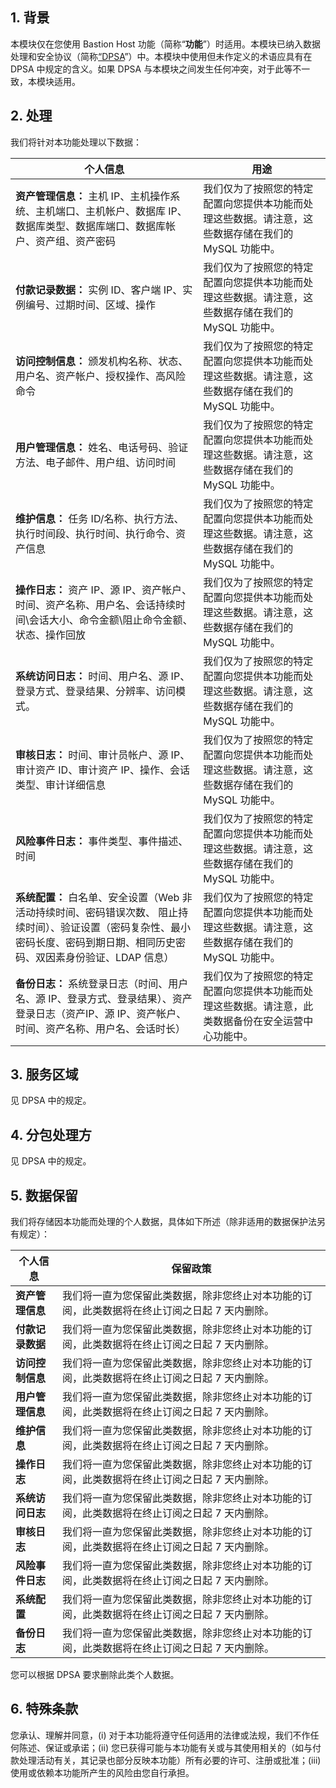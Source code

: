## 1\. **背景**

本模块仅在您使用 Bastion Host 功能（简称“**功能**”）时适用。本模块已纳入数据处理和安全协议（简称[“DPSA](https://intl.cloud.tencent.com/document/product/301/17347 )”）中。本模块中使用但未作定义的术语应具有在 DPSA 中规定的含义。如果 DPSA 与本模块之间发生任何冲突，对于此等不一致，本模块适用。

## 2\. **处理**

我们将针对本功能处理以下数据：

| **个人信息**                                     | **用途**                                                      |
| ------------------------------------------------------------ | ------------------------------------------------------------ |
| **资产管理信息：** 主机 IP、主机操作系统、主机端口、主机帐户、数据库 IP、数据库类型、数据库端口、数据库帐户、资产组、资产密码 | 我们仅为了按照您的特定配置向您提供本功能而处理这些数据。请注意，这些数据存储在我们的 MySQL 功能中。 |
| **付款记录数据：** 实例 ID、客户端 IP、实例编号、过期时间、区域、操作 | 我们仅为了按照您的特定配置向您提供本功能而处理这些数据。请注意，这些数据存储在我们的 MySQL 功能中。 |
| **访问控制信息：** 颁发机构名称、状态、用户名、资产帐户、授权操作、高风险命令 | 我们仅为了按照您的特定配置向您提供本功能而处理这些数据。请注意，这些数据存储在我们的 MySQL 功能中。 |
| **用户管理信息：** 姓名、电话号码、验证方法、电子邮件、用户组、访问时间 | 我们仅为了按照您的特定配置向您提供本功能而处理这些数据。请注意，这些数据存储在我们的 MySQL 功能中。 |
| **维护信息：** 任务 ID/名称、执行方法、执行时间段、执行时间、执行命令、资产信息 | 我们仅为了按照您的特定配置向您提供本功能而处理这些数据。请注意，这些数据存储在我们的 MySQL 功能中。 |
| **操作日志：** 资产 IP、源 IP、资产帐户、时间、资产名称、用户名、会话持续时间\会话大小、命令金额\阻止命令金额、状态、操作回放 | 我们仅为了按照您的特定配置向您提供本功能而处理这些数据。请注意，这些数据存储在我们的 MySQL 功能中。 |
| **系统访问日志：** 时间、用户名、源 IP、登录方式、登录结果、分辨率、访问模式。 | 我们仅为了按照您的特定配置向您提供本功能而处理这些数据。请注意，这些数据存储在我们的 MySQL 功能中。 |
| **审核日志：** 时间、审计员帐户、源 IP、审计资产 ID、审计资产 IP、操作、会话类型、审计详细信息 | 我们仅为了按照您的特定配置向您提供本功能而处理这些数据。请注意，这些数据存储在我们的 MySQL 功能中。 |
| **风险事件日志：** 事件类型、事件描述、时间    | 我们仅为了按照您的特定配置向您提供本功能而处理这些数据。请注意，这些数据存储在我们的 MySQL 功能中。 |
| **系统配置：** 白名单、安全设置（Web 非活动持续时间、密码错误次数、  阻止持续时间）、验证设置（密码复杂性、最小密码长度、密码到期日期、相同历史密码、双因素身份验证、LDAP 信息） | 我们仅为了按照您的特定配置向您提供本功能而处理这些数据。请注意，这些数据存储在我们的 MySQL 功能中。 |
| **备份日志：** 系统登录日志（时间、用户名、源 IP、登录方式、登录结果）、资产登录日志（资产IP、源 IP、资产帐户、时间、资产名称、用户名、会话时长） | 我们仅为了按照您的特定配置向您提供本功能而处理这些数据。请注意，此类数据备份在安全运营中心功能中。 |

## 3\. **服务区域**

见 DPSA 中的规定。

## 4\. **分包处理方**

见 DPSA 中的规定。

## 5\. **数据保留**

我们将存储因本功能而处理的个人数据，具体如下所述（除非适用的数据保护法另有规定）：

| **个人信息**         | **保留政策**                                         |
| -------------------------------- | ------------------------------------------------------------ |
| **资产管理信息** | 我们将一直为您保留此类数据，除非您终止对本功能的订阅，此类数据将在终止订阅之日起 7 天内删除。 |
| **付款记录数据**         | 我们将一直为您保留此类数据，除非您终止对本功能的订阅，此类数据将在终止订阅之日起 7 天内删除。 |
| **访问控制信息**   | 我们将一直为您保留此类数据，除非您终止对本功能的订阅，此类数据将在终止订阅之日起 7 天内删除。 |
| **用户管理信息**  | 我们将一直为您保留此类数据，除非您终止对本功能的订阅，此类数据将在终止订阅之日起 7 天内删除。 |
| **维护信息**      | 我们将一直为您保留此类数据，除非您终止对本功能的订阅，此类数据将在终止订阅之日起 7 天内删除。 |
| **操作日志**                | 我们将一直为您保留此类数据，除非您终止对本功能的订阅，此类数据将在终止订阅之日起 7 天内删除。 |
| **系统访问日志**            | 我们将一直为您保留此类数据，除非您终止对本功能的订阅，此类数据将在终止订阅之日起 7 天内删除。 |
| **审核日志**                    | 我们将一直为您保留此类数据，除非您终止对本功能的订阅，此类数据将在终止订阅之日起 7 天内删除。 |
| **风险事件日志**               | 我们将一直为您保留此类数据，除非您终止对本功能的订阅，此类数据将在终止订阅之日起 7 天内删除。 |
| **系统配置**         | 我们将一直为您保留此类数据，除非您终止对本功能的订阅，此类数据将在终止订阅之日起 7 天内删除。 |
| **备份日志**                   | 我们将一直为您保留此类数据，除非您终止对本功能的订阅，此类数据将在终止订阅之日起 7 天内删除。 |

您可以根据 DPSA 要求删除此类个人数据。

## 6\. **特殊条款**

您承认、理解并同意，(i) 对于本功能将遵守任何适用的法律或法规，我们不作任何陈述、保证或承诺；(ii) 您已获得可能与本功能有关或与其使用相关的（如与付款处理活动有关，其记录也部分反映本功能）所有必要的许可、注册或批准；(iii) 使用或依赖本功能所产生的风险由您自行承担。